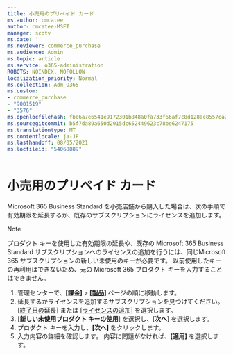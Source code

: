 ```yaml
---
title: 小売用のプリペイド カード
ms.author: cmcatee
author: cmcatee-MSFT
manager: scotv
ms.date: ''
ms.reviewer: commerce_purchase
ms.audience: Admin
ms.topic: article
ms.service: o365-administration
ROBOTS: NOINDEX, NOFOLLOW
localization_priority: Normal
ms.collection: Adm_O365
ms.custom:
- commerce_purchase
- "9001519"
- "3576"
ms.openlocfilehash: fbe6a7e6541e9172301b848a0fa733f66af7c8d128ac8557ca2cd62cad1d06ad
ms.sourcegitcommit: b5f7da89a650d2915dc652449623c78be6247175
ms.translationtype: MT
ms.contentlocale: ja-JP
ms.lasthandoff: 08/05/2021
ms.locfileid: "54068889"
---
```

# <a name="retail-prepaid-card"></a>小売用のプリペイド カード

Microsoft 365 Business Standard を小売店舗から購入した場合は、次の手順で有効期限を延長するか、既存のサブスクリプションにライセンスを追加します。

> [!NOTE]
> プロダクト キーを使用した有効期限の延長や、既存の Microsoft 365 Business Standard サブスクリプションへのライセンスの追加を行うには、同じMicrosoft 365 サブスクリプションの新しい未使用のキーが必要です。 以前使用したキーの再利用はできないため、元の Microsoft 365 プロダクト キーを入力することはできません。

1. 管理センターで、**[課金]** > **[[製品]](https://go.microsoft.com/fwlink/p/?linkid=842054)** ページの順に移動します。
2. 延長するかライセンスを追加するサブスクリプションを見つけてください。 [[終了日の延長]](https://go.microsoft.com/fwlink/p/?linkid=842054) または [[ライセンスの追加]](https://go.microsoft.com/fwlink/p/?linkid=842054) を選択します。
3. [**新しい未使用プロダクト キーの使用**] を選択し、[**次へ**] を選択します。
4. プロダクト キーを入力し、**[次へ]** をクリックします。
5. 入力内容の詳細を確認します。 内容に問題がなければ、**[適用]** を選択します。